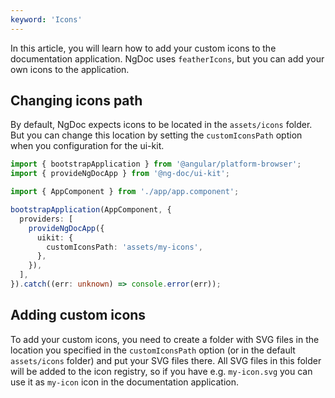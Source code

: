 ```yaml
---
keyword: 'Icons'
---
```


In this article, you will learn how to add your custom icons to the documentation
application. NgDoc uses `featherIcons`, but you can add your own icons
to the application.

## Changing icons path

By default, NgDoc expects icons to be located in the `assets/icons` folder.
But you can change this location by setting the `customIconsPath` option
when you configuration for the ui-kit.

```ts name="main.ts"
import { bootstrapApplication } from '@angular/platform-browser';
import { provideNgDocApp } from '@ng-doc/ui-kit';

import { AppComponent } from './app/app.component';

bootstrapApplication(AppComponent, {
  providers: [
    provideNgDocApp({
      uikit: {
        customIconsPath: 'assets/my-icons',
      },
    }),
  ],
}).catch((err: unknown) => console.error(err));
```

## Adding custom icons

To add your custom icons, you need to create a folder with SVG files in the
location you specified in the `customIconsPath` option (or in the default
`assets/icons` folder) and put your SVG files there. All SVG files in this
folder will be added to the icon registry, so if you have e.g. `my-icon.svg`
you can use it as `my-icon` icon in the documentation application.
